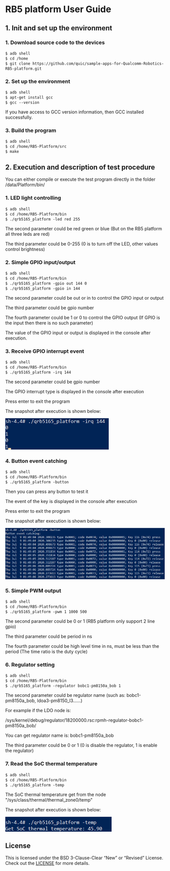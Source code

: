 # RB5 platform User Guide

## 1. Init and set up the environment

   ###     1. Download source code to the devices

```shell
$ adb shell
$ cd /home
$ git clone https://github.com/quic/sample-apps-for-Qualcomm-Robotics-RB5-platform.git
```

   ###     2. Set up the environment

```shell
$ adb shell
$ apt-get install gcc
$ gcc --version
```

If you have access to GCC version information, then GCC installed successfully.

   ###     3. Build the program

```shell
$ adb shell
$ cd /home/RB5-Platform/src
$ make
```

## 2. Execution and description of test procedure

You can either compile or execute the test program directly in the folder /data/Platform/bin/

   ###     1. LED light controlling

```shell
$ adb shell
$ cd /home/RB5-Platform/bin
$ ./qrb5165_platform -led red 255
```

The second parameter could be red green or blue (But on the RB5 platform all three leds are red)

The third parameter could be 0-255 (0 is to turn off the LED, other values control brightness)

   ###     2. Simple GPIO input/output

```shell
$ adb shell
$ cd /home/RB5-Platform/bin
$ ./qrb5165_platform -gpio out 144 0
$ ./qrb5165_platform -gpio in 144
```

The second parameter could be out or in to control the GPIO input or output

The third parameter could be gpio number

The fourth parameter could be 1 or 0 to control the GPIO output (If GPIO is the input then there is no such parameter)

The value of the GPIO input or output is displayed in the console after execution.

   ###     3. Receive GPIO interrupt event

```shell
$ adb shell
$ cd /home/RB5-Platform/bin
$ ./qrb5165_platform -irq 144
```

The second parameter could be gpio number

The GPIO interrupt type is displayed in the console after execution

Press enter to exit the program

The snapshot after execution is shown below:

![Image text](image/RB5-platform-snapshot-01.png)

   ###     4. Button event catching

```shell
$ adb shell
$ cd /home/RB5-Platform/bin
$ ./qrb5165_platform -button
```
Then you can press any button to test it

The event of the key is displayed in the console after execution

Press enter to exit the program

The snapshot after execution is shown below:

![Image text](image/RB5-platform-snapshot-02.png)

   ###     5. Simple PWM output

```shell
$ adb shell
$ cd /home/RB5-Platform/bin
$ ./qrb5165_platform -pwm 1 1000 500
```

The second parameter could be 0 or 1 (RB5 platform only support 2 line gpio)

The third parameter could be period in ns

The fourth parameter could be high level time in ns, must be less than the period (The time ratio is the duty cycle)

   ###     6. Regulator setting

```shell
$ adb shell
$ cd /home/RB5-Platform/bin
$ ./qrb5165_platform -regulator bobc1-pm8150a_bob 1
```

The second parameter could be regulator name (such as: bobc1-pm8150a_bob, ldoa3-pm8150_l3......)

For example if the LDO node is:

/sys/kernel/debug/regulator/18200000.rsc:rpmh-regulator-bobc1-pm8150a_bob/

You can get regulator name is: bobc1-pm8150a_bob

The third parameter could be 0 or 1 (0 is disable the regulator, 1 is enable the regulator)

###     7. Read the SoC thermal temperature

```shell
$ adb shell
$ cd /home/RB5-Platform/bin
$ ./qrb5165_platform -temp
```

The SoC thermal temperature get from the node "/sys/class/thermal/thermal_zone0/temp"

The snapshot after execution is shown below:

![Image text](image/RB5-platform-snapshot-03.png)

## License
This is licensed under the BSD 3-Clause-Clear “New” or “Revised” License. Check out the [LICENSE](LICENSE) for more details.
